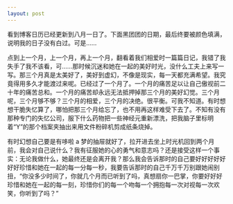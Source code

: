 ```yaml
---
layout: post
---
```


看到博客日历已经更新到八月一日了。下面黑团团的日期，最后终要被颜色填满，说明我的日子没有白过。可是……

点到上一个月，上一个月，再上一个月，翻看着我们相爱时一篇篇日记，我错了我失手了我不该看，可……那时候沉迷和她在一起的美好时光，没什么工夫上来写一写。那三个月真是太美好了，美好到虚幻，不像是现实，每一天都充满希望。我究竟得用多久才能渡过来呢。已经过了一个月了。一个月的痛苦足以让自己傲视前二十年的痛苦总和。一个月的痛苦却永远无法抵押掉那三个月的美好幻觉。三个月呢，三个月够不够？三个月的相爱，三个月的决绝。很平衡。可我不知道。有时想想干脆失忆算了，哪怕把那三个月给忘了，也不用再这样难受下去了。不知有没有那种专门的失忆公司，服下什么药物把一些神经元重新漂洗，把我脑子里标明着“Y”的那个档案夹抽出来用文件粉碎机剪成纸条烧掉。

有时幻想自己要是有哆啦 a 梦的抽屉就好了，拉开进去坐上时光机回到两个月前，我会对自己说什么？我有征服她的心的勇气和意志吗？还是接受这样一个事实：无论我做什么，她最终还是会离开我？那么我会告诉那时的自己要好好好好好好好珍惜和她在一起的每一分每一秒，我要告诉那时的自己千万千万别跟她闹别扭，“你没多少时间了，你就几个月而已听到了吗，真想扇你一巴掌，你要好好好珍惜和她在一起的每一刻，珍惜你们的每一个吻每一个拥抱每一次对视每一次欢笑，你听到了吗？”
